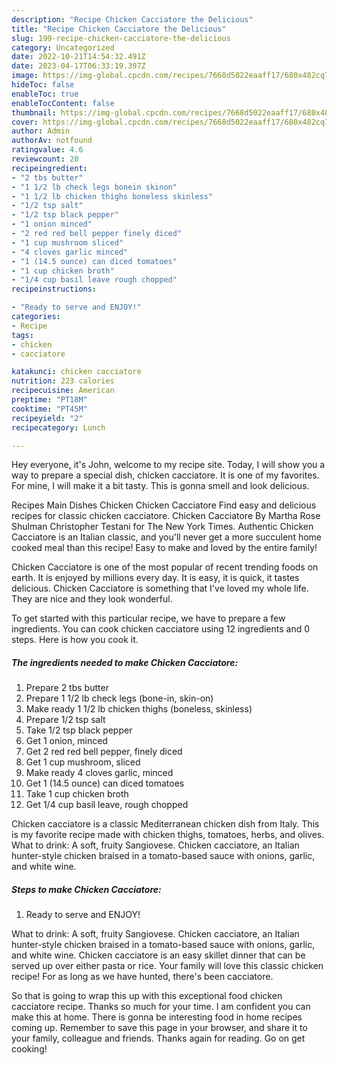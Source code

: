 ```yaml
---
description: "Recipe Chicken Cacciatore the Delicious"
title: "Recipe Chicken Cacciatore the Delicious"
slug: 199-recipe-chicken-cacciatore-the-delicious
category: Uncategorized
date: 2022-10-21T14:54:32.491Z
date: 2023-04-17T06:33:19.397Z
image: https://img-global.cpcdn.com/recipes/7668d5022eaaff17/680x482cq70/chicken-cacciatore-recipe-main-photo.jpg
hideToc: false
enableToc: true
enableTocContent: false
thumbnail: https://img-global.cpcdn.com/recipes/7668d5022eaaff17/680x482cq70/chicken-cacciatore-recipe-main-photo.jpg
cover: https://img-global.cpcdn.com/recipes/7668d5022eaaff17/680x482cq70/chicken-cacciatore-recipe-main-photo.jpg
author: Admin
authorAv: notfound
ratingvalue: 4.6
reviewcount: 20
recipeingredient:
- "2 tbs butter"
- "1 1/2 lb check legs bonein skinon"
- "1 1/2 lb chicken thighs boneless skinless"
- "1/2 tsp salt"
- "1/2 tsp black pepper"
- "1 onion minced"
- "2 red red bell pepper finely diced"
- "1 cup mushroom sliced"
- "4 cloves garlic minced"
- "1 (14.5 ounce) can diced tomatoes"
- "1 cup chicken broth"
- "1/4 cup basil leave rough chopped"
recipeinstructions:

- "Ready to serve and ENJOY!"
categories:
- Recipe
tags:
- chicken
- cacciatore

katakunci: chicken cacciatore 
nutrition: 223 calories
recipecuisine: American
preptime: "PT18M"
cooktime: "PT45M"
recipeyield: "2"
recipecategory: Lunch

---
```



Hey everyone, it's John, welcome to my recipe site. Today, I will show you a way to prepare a special dish, chicken cacciatore. It is one of my favorites. For mine, I will make it a bit tasty. This is gonna smell and look delicious.

Recipes Main Dishes Chicken Chicken Cacciatore Find easy and delicious recipes for classic chicken cacciatore. Chicken Cacciatore By Martha Rose Shulman Christopher Testani for The New York Times. Authentic Chicken Cacciatore is an Italian classic, and you&#39;ll never get a more succulent home cooked meal than this recipe! Easy to make and loved by the entire family!

Chicken Cacciatore is one of the most popular of recent trending foods on earth. It is enjoyed by millions every day. It is easy, it is quick, it tastes delicious. Chicken Cacciatore is something that I've loved my whole life. They are nice and they look wonderful.


To get started with this particular recipe, we have to prepare a few ingredients. You can cook chicken cacciatore using 12 ingredients and 0 steps. Here is how you cook it.

<!--inarticleads1-->

##### The ingredients needed to make Chicken Cacciatore:

1. Prepare 2 tbs butter
1. Prepare 1 1/2 lb check legs (bone-in, skin-on)
1. Make ready 1 1/2 lb chicken thighs (boneless, skinless)
1. Prepare 1/2 tsp salt
1. Take 1/2 tsp black pepper
1. Get 1 onion, minced
1. Get 2 red red bell pepper, finely diced
1. Get 1 cup mushroom, sliced
1. Make ready 4 cloves garlic, minced
1. Get 1 (14.5 ounce) can diced tomatoes
1. Take 1 cup chicken broth
1. Get 1/4 cup basil leave, rough chopped


Chicken cacciatore is a classic Mediterranean chicken dish from Italy. This is my favorite recipe made with chicken thighs, tomatoes, herbs, and olives. What to drink: A soft, fruity Sangiovese. Chicken cacciatore, an Italian hunter-style chicken braised in a tomato-based sauce with onions, garlic, and white wine. 

<!--inarticleads2-->

##### Steps to make Chicken Cacciatore:


1. Ready to serve and ENJOY!

What to drink: A soft, fruity Sangiovese. Chicken cacciatore, an Italian hunter-style chicken braised in a tomato-based sauce with onions, garlic, and white wine. Chicken cacciatore is an easy skillet dinner that can be served up over either pasta or rice. Your family will love this classic chicken recipe! For as long as we have hunted, there&#39;s been cacciatore. 

So that is going to wrap this up with this exceptional food chicken cacciatore recipe. Thanks so much for your time. I am confident you can make this at home. There is gonna be interesting food in home recipes coming up. Remember to save this page in your browser, and share it to your family, colleague and friends. Thanks again for reading. Go on get cooking!
